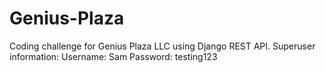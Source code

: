 # Genius-Plaza
Coding challenge for Genius Plaza LLC using Django REST API.
Superuser information:
Username: Sam
Password: testing123
